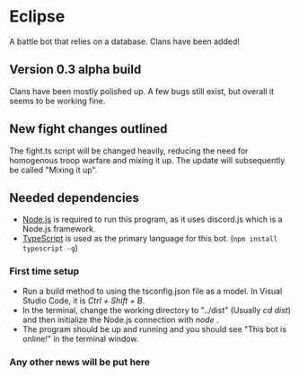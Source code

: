 # Eclipse
A battle bot that relies on a database. Clans have been added! 

## Version 0.3 alpha build
Clans have been mostly polished up. A few bugs still exist, but overall it seems to be working fine.

## New fight changes outlined
The fight.ts script will be changed heavily, reducing the need for homogenous troop warfare and mixing it up. The update will subsequently be called "Mixing it up". 

## Needed dependencies
- [Node.js](https://nodejs.org/dist/v10.16.3/node-v10.16.3-x64.msi) is required to run this program, as it uses discord.js which is a Node.js framework.
- [TypeScript](https://www.typescriptlang.org/) is used as the primary language for this bot. (`npm install typescript -g`)

### First time setup
- Run a build method to using the tsconfig.json file as a model. In Visual Studio Code, it is *Ctrl + Shift + B*.
- In the terminal, change the working directory to "../dist" (Usually *cd dist*) and then initialize the Node.js connection with *node .*
- The program should be up and running and you should see "This bot is online!" in the terminal window.

### Any other news will be put here
